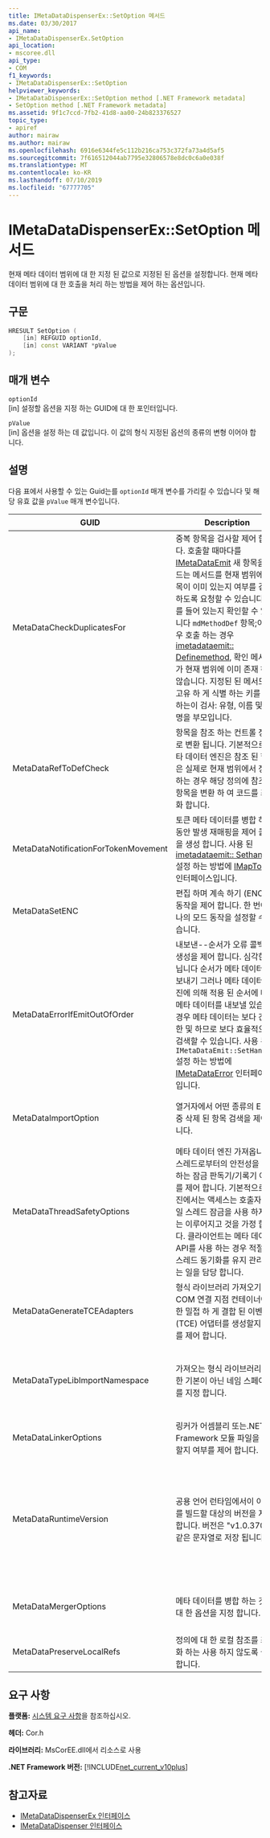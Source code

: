 ```yaml
---
title: IMetaDataDispenserEx::SetOption 메서드
ms.date: 03/30/2017
api_name:
- IMetaDataDispenserEx.SetOption
api_location:
- mscoree.dll
api_type:
- COM
f1_keywords:
- IMetaDataDispenserEx::SetOption
helpviewer_keywords:
- IMetaDataDispenserEx::SetOption method [.NET Framework metadata]
- SetOption method [.NET Framework metadata]
ms.assetid: 9f1c7ccd-7fb2-41d8-aa00-24b823376527
topic_type:
- apiref
author: mairaw
ms.author: mairaw
ms.openlocfilehash: 6916e6344fe5c112b216ca753c372fa73a4d5af5
ms.sourcegitcommit: 7f616512044ab7795e32806578e8dc0c6a0e038f
ms.translationtype: MT
ms.contentlocale: ko-KR
ms.lasthandoff: 07/10/2019
ms.locfileid: "67777705"
---
```

# <a name="imetadatadispenserexsetoption-method"></a>IMetaDataDispenserEx::SetOption 메서드
현재 메타 데이터 범위에 대 한 지정 된 값으로 지정된 된 옵션을 설정합니다. 현재 메타 데이터 범위에 대 한 호출을 처리 하는 방법을 제어 하는 옵션입니다.  
  
## <a name="syntax"></a>구문  
  
```cpp  
HRESULT SetOption (  
    [in] REFGUID optionId,   
    [in] const VARIANT *pValue  
);  
```  
  
## <a name="parameters"></a>매개 변수  
 `optionId`  
 [in] 설정할 옵션을 지정 하는 GUID에 대 한 포인터입니다.  
  
 `pValue`  
 [in] 옵션을 설정 하는 데 값입니다. 이 값의 형식 지정된 옵션의 종류의 변형 이어야 합니다.  
  
## <a name="remarks"></a>설명  
 다음 표에서 사용할 수 있는 Guid는를 `optionId` 매개 변수를 가리킬 수 있습니다 및 해당 유효 값을 `pValue` 매개 변수입니다.  
  
|GUID|Description|`pValue` 매개 변수|  
|----------|-----------------|------------------------|  
|MetaDataCheckDuplicatesFor|중복 항목을 검사할 제어 합니다. 호출할 때마다를 [IMetaDataEmit](../../../../docs/framework/unmanaged-api/metadata/imetadataemit-interface.md) 새 항목을 만드는 메서드를 현재 범위에 항목이 이미 있는지 여부를 검사 하도록 요청할 수 있습니다. 예를 들어 있는지 확인할 수 있습니다 `mdMethodDef` 항목;이 경우 호출 하는 경우 [imetadataemit:: Definemethod](../../../../docs/framework/unmanaged-api/metadata/imetadataemit-definemethod-method.md), 확인 메서드가 현재 범위에 이미 존재 하지 않습니다. 지정된 된 메서드를 고유 하 게 식별 하는 키를 사용 하는이 검사: 유형, 이름 및 서명을 부모입니다.|UI4, 형식의 variant 이어야 하며 값 조합을 포함 해야 합니다 [CorCheckDuplicatesFor](../../../../docs/framework/unmanaged-api/metadata/corcheckduplicatesfor-enumeration.md) 열거형입니다.|  
|MetaDataRefToDefCheck|항목을 참조 하는 컨트롤 정의로 변환 됩니다. 기본적으로 메타 데이터 엔진은 참조 된 항목은 실제로 현재 범위에서 정의 하는 경우 해당 정의에 참조 된 항목을 변환 하 여 코드를 최적화 합니다.|UI4, 형식의 variant 이어야 하며 값 조합을 포함 해야 합니다 [CorRefToDefCheck](../../../../docs/framework/unmanaged-api/metadata/correftodefcheck-enumeration.md) 열거형입니다.|  
|MetaDataNotificationForTokenMovement|토큰 메타 데이터를 병합 하는 동안 발생 재매핑을 제어 콜백을 생성 합니다. 사용 된 [imetadataemit:: Sethandler](../../../../docs/framework/unmanaged-api/metadata/imetadataemit-sethandler-method.md) 설정 하는 방법에 [IMapToken](../../../../docs/framework/unmanaged-api/metadata/imaptoken-interface.md) 인터페이스입니다.|UI4, 형식의 variant 이어야 하며 값 조합을 포함 해야 합니다 [CorNotificationForTokenMovement](../../../../docs/framework/unmanaged-api/metadata/cornotificationfortokenmovement-enumeration.md) 열거형입니다.|  
|MetaDataSetENC|편집 하며 계속 하기 (ENC)의 동작을 제어 합니다. 한 번에 하나의 모드 동작을 설정할 수 있습니다.|UI4, 형식의 variant 이어야 하며 값을 포함 해야 합니다 [CorSetENC](../../../../docs/framework/unmanaged-api/metadata/corsetenc-enumeration.md) 열거형입니다. 값이 비트 마스크입니다.|  
|MetaDataErrorIfEmitOutOfOrder|내보낸--순서가 오류 콜백을 생성을 제어 합니다. 심각한; 아닙니다 순서가 메타 데이터 내보내기 그러나 메타 데이터 엔진에 의해 적용 된 순서에 따라 메타 데이터를 내보낼 있습니다 경우 메타 데이터는 보다 간단한 및 하므로 보다 효율적으로 검색할 수 있습니다. 사용 된 `IMetaDataEmit::SetHandler` 설정 하는 방법에 [IMetaDataError](../../../../docs/framework/unmanaged-api/metadata/imetadataerror-interface.md) 인터페이스입니다.|UI4, 형식의 variant 이어야 하며 값 조합을 포함 해야 합니다 [CorErrorIfEmitOutOfOrder](../../../../docs/framework/unmanaged-api/metadata/corerrorifemitoutoforder-enumeration.md) 열거형입니다.|  
|MetaDataImportOption|열거자에서 어떤 종류의 ENC 중 삭제 된 항목 검색을 제어 합니다.|UI4, 형식의 variant 이어야 하며 값 조합을 포함 해야 합니다 [CorImportOptions 열거형](../../../../docs/framework/unmanaged-api/metadata/corimportoptions-enumeration.md) 열거형입니다.|  
|MetaDataThreadSafetyOptions|메타 데이터 엔진 가져옵니다 스레드로부터의 안전성을 보장 하는 잠금 판독기/기록기 여부를 제어 합니다. 기본적으로 엔진에서는 액세스는 호출자가 단일 스레드 잠금을 사용 하지 않는 이루어지고 것을 가정 합니다. 클라이언트는 메타 데이터 API를 사용 하는 경우 적절 한 스레드 동기화를 유지 관리 하는 일을 담당 합니다.|UI4, 형식의 variant 이어야 하며 값을 포함 해야 합니다 [CorThreadSafetyOptions](../../../../docs/framework/unmanaged-api/metadata/corthreadsafetyoptions-enumeration.md) 열거형입니다. 값이 비트 마스크입니다.|  
|MetaDataGenerateTCEAdapters|형식 라이브러리 가져오기 COM 연결 지점 컨테이너에 대 한 밀접 하 게 결합 된 이벤트 (TCE) 어댑터를 생성할지 여부를 제어 합니다.|BOOL 형식의 variant를 해야 합니다. 하는 경우 `pValue` 로 설정 되어 `true`, 형식 라이브러리 가져오기 TCE 어댑터를 생성 합니다.|  
|MetaDataTypeLibImportNamespace|가져오는 형식 라이브러리에 대 한 기본이 아닌 네임 스페이스를 지정 합니다.|Null 값 또는 bstr의 변형 중 하나 여야 합니다. 경우 `pValue` null 값인 경우에 null이 고 그렇지 않으면 현재 네임 스페이스로 설정 되어, 현재 네임 스페이스는 variant BSTR 형식에 저장 된 문자열에 설정 됩니다.|  
|MetaDataLinkerOptions|링커가 어셈블리 또는.NET Framework 모듈 파일을 생성할지 여부를 제어 합니다.|UI4, 형식의 variant 이어야 하며 값 조합을 포함 해야 합니다 [CorLinkerOptions](../../../../docs/framework/unmanaged-api/metadata/corlinkeroptions-enumeration.md) 열거형입니다.|  
|MetaDataRuntimeVersion|공용 언어 런타임에서이 이미지를 빌드할 대상의 버전을 지정 합니다. 버전은 "v1.0.3705" 같은 문자열로 저장 됩니다.|Null 값, 값을 VT_EMPTY 또는 BSTR 형식 변형에 있어야 합니다. 경우 `pValue` 가 null 인 런타임 버전이 설정 되어 null로 합니다. 경우 `pValue` 는 VT_EMPTY를 버전 메타 데이터 코드를 실행 되 고 있는 Mscorwks.dll 버전에서 출발 하는 기본 값으로 설정 되어 있습니다. 그렇지 않으면 런타임 버전 variant의 BSTR 형식에 저장 된 문자열에 설정 됩니다.|  
|MetaDataMergerOptions|메타 데이터를 병합 하는 것에 대 한 옵션을 지정 합니다.|UI4, 형식의 variant 이어야 하며 값 조합을 포함 해야 합니다는 `MergeFlags` CorHdr.h 파일에 설명 된 열거형입니다.|  
|MetaDataPreserveLocalRefs|정의에 대 한 로컬 참조를 최적화 하는 사용 하지 않도록 설정 합니다.|값 조합을 포함 해야 합니다 [CorLocalRefPreservation](../../../../docs/framework/unmanaged-api/metadata/corlocalrefpreservation-enumeration.md) 열거형입니다.|  
  
## <a name="requirements"></a>요구 사항  
 **플랫폼:** [시스템 요구 사항](../../../../docs/framework/get-started/system-requirements.md)을 참조하십시오.  
  
 **헤더:** Cor.h  
  
 **라이브러리:** MsCorEE.dll에서 리소스로 사용  
  
 **.NET Framework 버전:** [!INCLUDE[net_current_v10plus](../../../../includes/net-current-v10plus-md.md)]  
  
## <a name="see-also"></a>참고자료

- [IMetaDataDispenserEx 인터페이스](../../../../docs/framework/unmanaged-api/metadata/imetadatadispenserex-interface.md)
- [IMetaDataDispenser 인터페이스](../../../../docs/framework/unmanaged-api/metadata/imetadatadispenser-interface.md)
